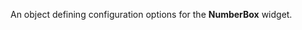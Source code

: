 <!--**
/*-------------------------------------------
    Auto-generated file. Do not modify.
-------------------------------------------

**-->

<!--shortDescription-->
An object defining configuration options for the **NumberBox** widget.
<!--/shortDescription-->

<!--fullDescription-->

<!--/fullDescription-->